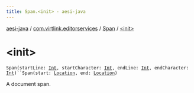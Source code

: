 ```yaml
---
title: Span.<init> - aesi-java
---
```


[aesi-java](../../index.html) / [com.virtlink.editorservices](../index.html) / [Span](index.html) / [&lt;init&gt;](.)

# &lt;init&gt;

`Span(startLine: `[`Int`](https://kotlinlang.org/api/latest/jvm/stdlib/kotlin/-int/index.html)`, startCharacter: `[`Int`](https://kotlinlang.org/api/latest/jvm/stdlib/kotlin/-int/index.html)`, endLine: `[`Int`](https://kotlinlang.org/api/latest/jvm/stdlib/kotlin/-int/index.html)`, endCharacter: `[`Int`](https://kotlinlang.org/api/latest/jvm/stdlib/kotlin/-int/index.html)`)``Span(start: `[`Location`](../-location/index.html)`, end: `[`Location`](../-location/index.html)`)`

A document span.

